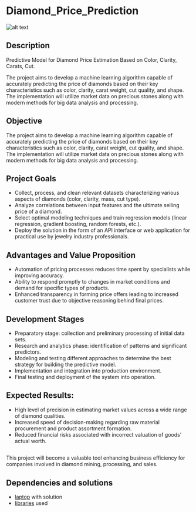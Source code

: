 # Diamond_Price_Prediction

![alt text](img/image.png)

## Description
Predictive Model for Diamond Price Estimation Based on Color, Clarity, Carats, Cut.

The project aims to develop a machine learning algorithm capable of accurately predicting the price of diamonds based on their key characteristics such as color, clarity, carat weight, cut quality, and shape. The implementation will utilize market data on precious stones along with modern methods for big data analysis and processing.

## Objective
The project aims to develop a machine learning algorithm capable of accurately predicting the price of diamonds based on their key characteristics such as color, clarity, carat weight, cut quality, and shape. The implementation will utilize market data on precious stones along with modern methods for big data analysis and processing.

## Project Goals
* Collect, process, and clean relevant datasets characterizing various aspects of diamonds (color, clarity, mass, cut type).
* Analyze correlations between input features and the ultimate selling price of a diamond.
* Select optimal modeling techniques and train regression models (linear regression, gradient boosting, random forests, etc.).
* Deploy the solution in the form of an API interface or web application for practical use by jewelry industry professionals.

## Advantages and Value Proposition
* Automation of pricing processes reduces time spent by specialists while improving accuracy.
* Ability to respond promptly to changes in market conditions and demand for specific types of products.
* Enhanced transparency in forming price offers leading to increased customer trust due to objective reasoning behind final prices.

## Development Stages
* Preparatory stage: collection and preliminary processing of initial data sets.
* Research and analytics phase: identification of patterns and significant predictors.
* Modeling and testing different approaches to determine the best strategy for building the predictive model.
* Implementation and integration into production environment.
* Final testing and deployment of the system into operation.

## Expected Results:
* High level of precision in estimating market values across a wide range of diamond qualities.
* Increased speed of decision-making regarding raw material procurement and product assortment formation.
* Reduced financial risks associated with incorrect valuation of goods' actual worth.

## 

This project will become a valuable tool enhancing business efficiency for companies involved in diamond mining, processing, and sales.

## Dependencies and solutions

* [laptop](https://github.com/esta1d/Diamond_Price_Prediction/blob/main/diamond.ipynb) with solution
* [libraries](https://github.com/esta1d/Diamond_Price_Prediction/blob/main/requements.txt) used
